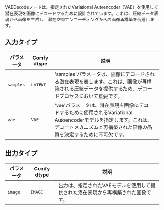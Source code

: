 
VAEDecodeノードは、指定されたVariational Autoencoder（VAE）を使用して潜在表現を画像にデコードするために設計されています。これは、圧縮データ表現から画像を生成し、潜在空間エンコーディングからの画像再構築を促進します。

## 入力タイプ

| パラメータ | Comfy dtype | 説明 |
|-----------|-------------|-------------|
| `samples` | `LATENT`    | 'samples'パラメータは、画像にデコードされる潜在表現を表します。これは、画像が再構築される圧縮データを提供するため、デコードプロセスにおいて重要です。 |
| `vae`     | `VAE`       | 'vae'パラメータは、潜在表現を画像にデコードするために使用されるVariational Autoencoderモデルを指定します。これは、デコードメカニズムと再構築された画像の品質を決定するために不可欠です。 |

## 出力タイプ

| パラメータ | Comfy dtype | 説明 |
|-----------|-------------|-------------|
| `image`   | `IMAGE`     | 出力は、指定されたVAEモデルを使用して提供された潜在表現から再構築された画像です。 |
